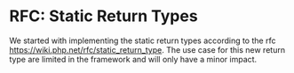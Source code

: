 # RFC: Static Return Types

We started with implementing the static return types according to the rfc https://wiki.php.net/rfc/static_return_type. The use case for this new return type are limited in the framework and will only have a minor impact.